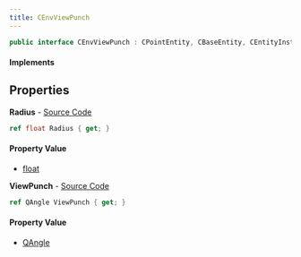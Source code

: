 ```yaml
---
title: CEnvViewPunch
---
```


```csharp
public interface CEnvViewPunch : CPointEntity, CBaseEntity, CEntityInstance, ISchemaClass<CEntityInstance>, ISchemaClass<CBaseEntity>, ISchemaClass<CPointEntity>, ISchemaClass<CEnvViewPunch>, ISchemaField, ISchemaClass, INativeHandle
```

#### Implements

## Properties

**Radius** - [Source Code](https://github.com/swiftly-solution/swiftlys2/blob/main/managed/src/SwiftlyS2.Generated/Schemas/Interfaces/CEnvViewPunch.cs#L16)

```csharp
ref float Radius { get; }
```

#### Property Value

- [float](https://learn.microsoft.com/dotnet/api/system.single)

**ViewPunch** - [Source Code](https://github.com/swiftly-solution/swiftlys2/blob/main/managed/src/SwiftlyS2.Generated/Schemas/Interfaces/CEnvViewPunch.cs#L18)

```csharp
ref QAngle ViewPunch { get; }
```

#### Property Value

- [QAngle](/docs/api/shared/natives/qangle)

